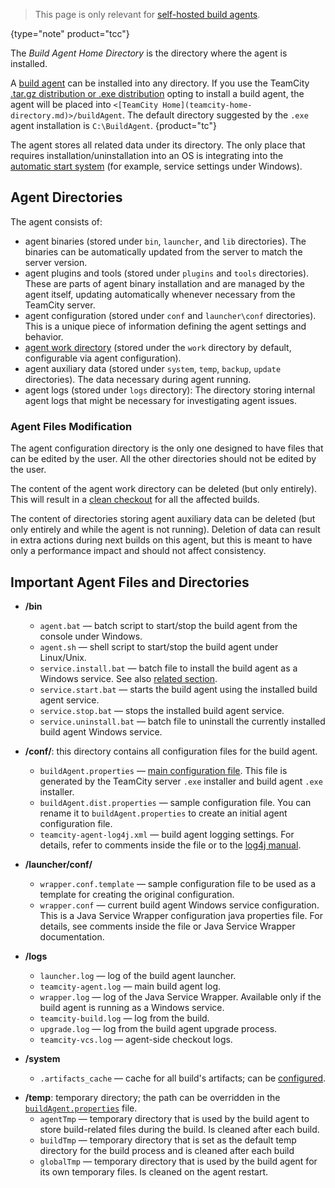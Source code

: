 [//]: # (title: Agent's Home Directory)
[//]: # (auxiliary-id: Agent's Home Directory)

>This page is only relevant for [self-hosted build agents](teamcity-cloud-subscription-and-licensing.md#cloud-self-hosted-agents).
>
{type="note" product="tcc"}

The _Build Agent Home Directory_ is the directory where the agent is installed.

A [build agent](build-agent.md) can be installed into any directory. If you use the TeamCity [.tar.gz distribution or .exe distribution](install-and-start-teamcity-server.md) opting to install a build agent, the agent will be placed into `<[TeamCity Home](teamcity-home-directory.md)>/buildAgent`. The default directory suggested by the `.exe` agent installation is `C:\BuildAgent`.
{product="tc"}

The agent stores all related data under its directory. The only place that requires installation/uninstallation into an OS is integrating into the [automatic start system](start-teamcity-agent.md#Automatic+Start) (for example, service settings under Windows). 

## Agent Directories

The agent consists of:
* agent binaries (stored under `bin`, `launcher`, and `lib` directories). The binaries can be automatically updated from the server to match the server version.
* agent plugins and tools (stored under `plugins` and `tools` directories). These are parts of agent binary installation and are managed by the agent itself, updating automatically whenever necessary from the TeamCity server.
* agent configuration (stored under `conf` and `launcher\conf` directories). This is a unique piece of information defining the agent settings and behavior.
* [agent work directory](agent-work-directory.md) (stored under the `work` directory by default, configurable via agent configuration).
* agent auxiliary data (stored under `system`, `temp`, `backup`, `update` directories). The data necessary during agent running.
* agent logs (stored under `logs` directory): The directory storing internal agent logs that might be necessary for investigating agent issues.

### Agent Files Modification

The agent configuration directory is the only one designed to have files that can be edited by the user. All the other directories should not be edited by the user.

The content of the agent work directory can be deleted (but only entirely). This will result in a [clean checkout](clean-checkout.md) for all the affected builds.

The content of directories storing agent auxiliary data can be deleted (but only entirely and while the agent is not running). Deletion of data can result in extra actions during next builds on this agent, but this is meant to have only a performance impact and should not affect consistency.

## Important Agent Files and Directories

* __/bin__ 
    * `agent.bat` — batch script to start/stop the build agent from the console under Windows.
    * `agent.sh` — shell script to start/stop the build agent under Linux/Unix.
    * `service.install.bat` — batch file to install the build agent as a Windows service. See also [related section](start-teamcity-agent.md#Build+Agent+as+Windows+Service).
    * `service.start.bat` — starts the build agent using the installed build agent service.
    * `service.stop.bat` — stops the installed build agent service.
    * `service.uninstall.bat` — batch file to uninstall the currently installed build agent Windows service.

* __/conf/__: this directory contains all configuration files for the build agent.
    *  `buildAgent.properties` — [main configuration file](configure-agent-installation.md). This file is generated by the TeamCity server `.exe` installer and build agent `.exe` installer.
    * `buildAgent.dist.properties` — sample configuration file. You can rename it to `buildAgent.properties` to create an initial agent configuration file.
    * `teamcity-agent-log4j.xml` — build agent logging settings. For details, refer to comments inside the file or to the [log4j manual](http://logging.apache.org/log4j/1.2/manual.html).

* __/launcher/conf/__ 
    * `wrapper.conf.template` — sample configuration file to be used as a template for creating the original configuration.
    * `wrapper.conf` — current build agent Windows service configuration. This is a Java Service Wrapper configuration java properties file. For details, see comments inside the file or Java Service Wrapper documentation.

* __/logs__ 
    * `launcher.log` — log of the build agent launcher.
    * `teamcity-agent.log` — main build agent log.
    * `wrapper.log` — log of the Java Service Wrapper. Available only if the build agent is running as a Windows service.
    * `teamcity-build.log` — log from the build.
    * `upgrade.log` — log from the build agent upgrade process.
    * `teamcity-vcs.log` — agent-side checkout logs.

* __/system__ 
    * `.artifacts_cache` — cache for all build's artifacts; can be [configured](free-disk-space.md#Disabling+Artifacts+Cache).

<anchor name="temp-dir"/>

* __/temp__: temporary directory; the path can be overridden in the [`buildAgent.properties`](configure-agent-installation.md) file.
    * `agentTmp` — temporary directory that is used by the build agent to store build-related files during the build. Is cleaned after each build.
    * `buildTmp` — temporary directory that is set as the default temp directory for the build process and is cleaned after each build
    * `globalTmp` — temporary directory that is used by the build agent for its own temporary files. Is cleaned on the agent restart.